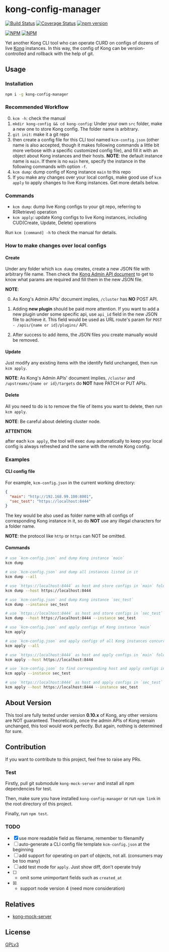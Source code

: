 # kong-config-manager

[![Build Status](https://travis-ci.org/Maples7/kong-config-manager.svg?branch=master)](https://travis-ci.org/Maples7/kong-config-manager)
[![Coverage Status](https://coveralls.io/repos/github/Maples7/kong-config-manager/badge.svg)](https://coveralls.io/github/Maples7/kong-config-manager)
[![npm version](https://badge.fury.io/js/kong-config-manager.svg)](https://badge.fury.io/js/kong-config-manager)           

[![NPM](https://nodei.co/npm/kong-config-manager.png?downloads=true&downloadRank=true&stars=true)](https://nodei.co/npm/kong-config-manager/)
[![NPM](https://nodei.co/npm-dl/kong-config-manager.png?months=6&height=3)](https://nodei.co/npm/kong-config-manager/)

Yet another Kong CLI tool who can operate CURD on configs of dozens of live [Kong](https://getkong.org/) instances. In this way, the config of Kong can be version-controlled and rollback with the help of git.

## Usage

### Installation

```sh
npm i -g kong-config-manager
```

### Recommended Workflow

0. `kcm -h`: check the manual
1. `mkdir kong-config && cd kong-config`: Under your own `src` folder, make a new one to store Kong config. The folder name is arbitrary.
2. `git init`: make it a git repo
3. then create a config file for this CLI tool named `kcm-config.json` (other name is also accepted, though it makes following commands a little bit more verbose with a specific customized config file), and fill it with an object about Kong instances and their hosts. **NOTE**: the default instance name is `main`. If there is no `main` here, specify the instance in the following commands with option `-f`.
4. `kcm dump`: dump config of Kong instance `main` to this repo
5. If you make any changes over your local configs, make good use of `kcm apply` to apply changes to live Kong instances. Get more details below.

### Commands

- `kcm dump`: dump live Kong configs to your git repo, referring to R(Retrieve) operation
- `kcm apply`: update Kong configs to live Kong instances, including CUD(Create, Update, Delete) operations

Run `kcm [command] -h` to check the manual for details.

### How to make changes over local configs

#### Create

Under any folder which `kcm dump` creates, create a new JSON file with arbitrary file name. Then check the [Kong Admin API document](https://getkong.org/docs/0.10.x/admin-api/) to get to know what params are required and fill them in the new JSON file.

**NOTE**:

0. As Kong's Admin APIs' document implies, `/cluster` has **NO** POST API.

1. Adding **new plugin** should be paid more attention. If you want to add a new plugin under some specific api, use `api_id` field in the new JSON file to achieve it. This field would be used as URL route's param for `POST - /apis/{name or id}/plugins/` API.

2. After success to add items, the JSON files you create manually would be removed.

#### Update

Just modify any existing items with the identify field unchanged, then run `kcm apply`.

**NOTE**: As Kong's Admin APIs' document implies, `/cluster` and `/upstreams/{name or id}/targets` do **NOT** have PATCH or PUT APIs.

#### Delete

All you need to do is to remove the file of items you want to delete, then run `kcm apply`.

**NOTE**: Be careful about deleting cluster node.

**ATTENTION**:

after each `kcm apply`, the tool will exec `dump` automatically to keep your local config is always refreshed and the same with the remote Kong config.

### Examples

#### CLI config file

For example, `kcm-config.json` in the current working directory:

```json
{
  "main": "http://192.168.99.100:8001",
  "sec_test": "https://localhost:8444"
}
```

The key would be also used as folder name with all configs of corresponding Kong instance in it, so do **NOT** use any illegal characters for a folder name.

**NOTE**: the protocol like `http` or `https` can NOT be omitted.

#### Commands
```sh
# use `kcm-config.json` and dump Kong instance `main` 
kcm dump

# use `kcm-config.json` and dump all instances listed in it
kcm dump --all

# use `https://localhost:8444` as host and store configs in `main` folder
kcm dump --host https://localhost:8444

# use `kcm-config.json` and dump Kong instance `sec_test` 
kcm dump --instance sec_test

# use `https://localhost:8444` as host and store configs in `sec_test` folder
kcm dump --host https://localhost:8444 --instance sec_test

# use `kcm-config.json` and apply configs of Kong instance `main` 
kcm apply

# use `kcm-config.json` and apply configs of all Kong instances concurrently
kcm apply --all

# use `https://localhost:8444` as host and apply configs in `main` folder
kcm apply --host https://localhost:8444

# use `kcm-config.json` to find corresponding host and apply configs in `sec_test` folder
kcm apply --instance sec_test

# use `https://localhost:8444` as host and apply configs in `sec_test` folder
kcm apply --host https://localhost:8444 --instance sec_test
```

## About Version

This tool are fully tested under version **0.10.x** of Kong, any other versions are NOT guaranteed. Theoretically, once the admin APIs of Kong remain unchanged, this tool would work perfectly. But again, nothing is determined for sure.

## Contribution

If you want to contribute to this project, feel free to raise any PRs.

### Test

Firstly, pull git submodule `kong-mock-server` and install all npm dependencies for test. 

Then, make sure you have installed `kong-config-manager` or run `npm link` in the root directory of this project.

Finally, run `npm test`.

### TODO

- [x] use more readable field as filename, remember to filenamify
- [ ] auto-generate a CLI config file template `kcm-config.json` at the beginning
- [ ] add support for operating on part of objects, not all. (consumers may be too many)
- [ ] add test mode for `apply`. Just show diff, don't operate truly
- [ ] * omit some unimportant fields such as `created_at`
- [x] * support node version 4 (need more consideration)

## Relatives

- [kong-mock-server](https://github.com/Maples7/kong-mock-server)

## License
[GPLv3](LICENSE)
